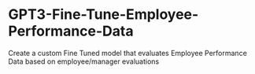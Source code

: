 # GPT3-Fine-Tune-Employee-Performance-Data
Create a custom Fine Tuned model that evaluates Employee Performance Data based on employee/manager evaluations
